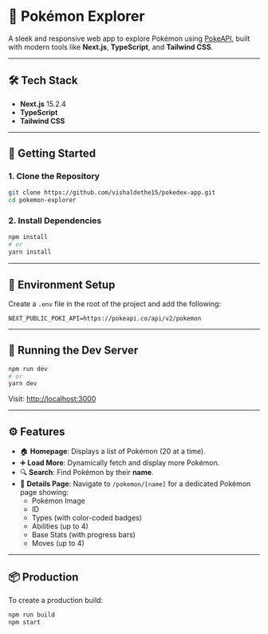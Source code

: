 # 🧭 Pokémon Explorer

A sleek and responsive web app to explore Pokémon using [PokeAPI](https://pokeapi.co/), built with modern tools like **Next.js**, **TypeScript**, and **Tailwind CSS**.

---

## 🛠 Tech Stack

- **Next.js** 15.2.4
- **TypeScript**
- **Tailwind CSS**

---

## 🚀 Getting Started

### 1. Clone the Repository

```bash
git clone https://github.com/vishaldethe15/pokedex-app.git
cd pokemon-explorer
```

### 2. Install Dependencies

```bash
npm install
# or
yarn install
```

---

## 🔐 Environment Setup

Create a `.env` file in the root of the project and add the following:

```env
NEXT_PUBLIC_POKI_API=https://pokeapi.co/api/v2/pokemon
```

---

## 🧪 Running the Dev Server

```bash
npm run dev
# or
yarn dev
```

Visit: [http://localhost:3000](http://localhost:3000)

---

## ⚙️ Features

- 🏠 **Homepage**: Displays a list of Pokémon (20 at a time).
- ➕ **Load More**: Dynamically fetch and display more Pokémon.
- 🔍 **Search**: Find Pokémon by their **name**.
- 📄 **Details Page**: Navigate to `/pokemon/[name]` for a dedicated Pokémon page showing:
  - Pokémon Image
  - ID
  - Types (with color-coded badges)
  - Abilities (up to 4)
  - Base Stats (with progress bars)
  - Moves (up to 4)

---

## 📦 Production

To create a production build:

```bash
npm run build
npm start
```

